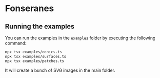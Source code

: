 # Fonseranes

## Running the examples

You can run the examples in the `examples` folder by executing the following command:

```bash
npx tsx examples/conics.ts
npx tsx examples/surfaces.ts
npx tsx examples/patches.ts
```

It will create a bunch of SVG images in the main folder.
